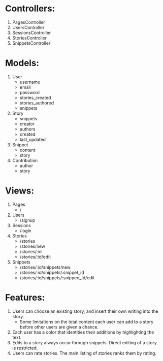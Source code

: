 # Controllers:
1. PagesController
1. UsersController
1. SessionsController
1. StoriesController
1. SnippetsController

# Models:
1. User
   - username
   - email
   - password
   - stories_created
   - stories_authored
   - snippets
2. Story
   - snippets
   - creator
   - authors
   - created
   - last_updated
3. Snippet
   - content
   - story
4. Contribution
   - author
   - story

# Views:
1. Pages
   - /
2. Users
   - /signup
3. Sessions
   - /login
3. Stories
   - /stories 
   - /stories/new
   - /stories/:id
   - /stories/:id/edit
4. Snippets
   - /stories/:id/snippets/new
   - /stories/:id/snippets/:snippet_id
   - /stories/:id/snippets/:snipped_id/edit

# Features:
1. Users can choose an existing story, and insert their own writing into the story.
   - Some limitations on the total content each user can add to a story before other users are given a chance.
2. Each user has a color that identities their additions by highlighting the text.
3. Edits to a story always occur through snippets. Direct editing of a story is restricted.
4. Users can rate stories. The main listing of stories ranks them by rating.



